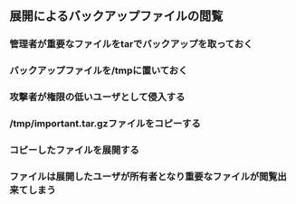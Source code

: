## 展開によるバックアップファイルの閲覧
### 管理者が重要なファイルをtarでバックアップを取っておく

### バックアップファイルを/tmpに置いておく

### 攻撃者が権限の低いユーザとして侵入する

### /tmp/important.tar.gzファイルをコピーする

### コピーしたファイルを展開する

### ファイルは展開したユーザが所有者となり重要なファイルが閲覧出来てしまう